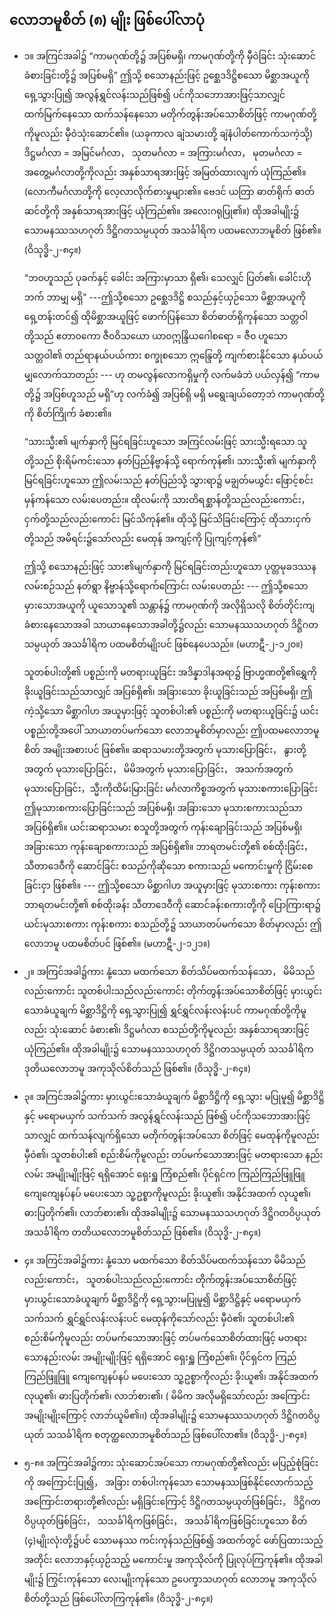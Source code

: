 ## လောဘမူစိတ် (၈) မျိုး ဖြစ်ပေါ်လာပုံ

  - ၁။ အကြင်အခါ၌ “ကာမဂုဏ်တို့၌ အပြစ်မရှိ၊ ကာမဂုဏ်တို့ကို မှီဝဲခြင်း သုံးဆောင်ခံစားခြင်းတို့၌ အပြစ်မရှိ” ဤသို့ စသောနည်းဖြင့် ဥစ္ဆေဒဒိဋ္ဌိစသော မိစ္ဆာအယူကို ရှေ့သွားပြု၍ အလွန်ရွှင်လန်းသည်ဖြစ်၍ ပင်ကိုသဘောအားဖြင့်သာလျှင် ထက်မြက်နေသော ထက်သန်နေသော မတိုက်တွန်းအပ်သောစိတ်ဖြင့် ကာမဂုဏ်တို့ကိုမူလည်း မှီဝဲသုံးဆောင်၏။ 
  (ယခုကာလ ချဲသမားတို့ ချဲနံပါတ်ကောက်သကဲ့သို့) ဒိဋ္ဌမင်္ဂလာ = အမြင်မင်္ဂလာ， သုတမင်္ဂလာ = အကြားမင်္ဂလာ， မုတမင်္ဂလာ = အတွေ့မင်္ဂလာတို့ကိုလည်း အနှစ်သာရအားဖြင့် အမြတ်ထားလျက် ယုံကြည်၏။ 
  (လောကီမင်္ဂလာတို့ကို လေ့လာလိုက်စားမှုများ၏။ ဗေဒင် ယတြာ ဓာတ်ရိုက် ဓာတ်ဆင်တို့ကို အနှစ်သာရအားဖြင့် ယုံကြည်၏။ အလေးဂရုပြု၏။) 
  ထိုအခါမျိုး၌ သောမနဿသဟဂုတ် ဒိဋ္ဌိဂတသမ္ပယုတ် အသင်္ခါရိက ပထမလောဘမူစိတ် ဖြစ်၏။ (ဝိသုဒ္ဓိ-၂-၈၄။)

    “ဘ၀ဟူသည် ပုခက်နှင့် ခေါင်း အကြားမှာသာ ရှိ၏၊ သေလျှင် ပြတ်၏၊ ခေါင်းဟိုဘက် ဘာမျှ မရှိ” ---ဤသို့စသော ဥစ္ဆေဒဒိဋ္ဌိ စသည်နှင့်ယှဉ်သော မိစ္ဆာအယူကို ရှေ့တန်းတင်၍ ထိုမိစ္ဆာအယူဖြင့် ဖောက်ပြန်သော စိတ်ဓာတ်ရှိကုန်သော သတ္တဝါတို့သည် ဧတာ၀ကော ဇီ၀ဝိသယော ယာ၀ဣန္ဒြိယဂေါစရော = ဇီ၀ ဟူသော သတ္တဝါ၏ တည်ရာနယ်ပယ်ကား စက္ခုစသော ဣန္ဒြေတို့ ကျက်စားနိုင်သော နယ်ပယ်မျှလောက်သာတည်း --- ဟု တမလွန်လောကရှိမှုကို လက်မခံဘဲ ပယ်လှန်၍ “ကာမတို့၌ အပြစ်ဟူသည် မရှိ”ဟု လက်ခံ၍ အပြစ်ရှိ မရှိ မရွေးချယ်တော့ဘဲ ကာမဂုဏ်တို့ကို စိတ်ကြိုက် ခံစား၏။

    “သားသ္မီး၏ မျက်နှာကို မြင်ရခြင်းဟူသော အကြင်လမ်းဖြင့် သားသ္မီးရသော သူတို့သည် စိုးရိမ်ကင်းသော နတ်ပြည်နိဗ္ဗာန်သို့ ရောက်ကုန်၏၊ သားသ္မီး၏ မျက်နှာကို မြင်ရခြင်းဟူသော ဤလမ်းသည် နတ်ပြည်သို့ သွားရာ၌ မချွတ်မယွင်း ဖြောင့်စင်းမှန်ကန်သော လမ်းပေတည်း။ 
    ထိုလမ်းကို သားတိရစ္ဆာန်တို့သည်လည်းကောင်း， ငှက်တို့သည်လည်းကောင်း မြင်သိကုန်၏။ 
    ထိုသို့ မြင်သိခြင်းကြောင့် ထိုသားငှက်တို့သည် အမိရင်း၌သော်လည်း မေထုန် အကျင့်ကို ပြုကျင့်ကုန်၏”

    ဤသို့ စသောနည်းဖြင့် သား၏မျက်နှာကို မြင်ရခြင်းတည်းဟူသော ပုတ္တမုခဒဿနလမ်းစဉ်သည် နတ်ရွာ နိဗ္ဗာန်သို့ရောက်ကြောင်း လမ်းပေတည်း --- ဤသို့စသော မှားသောအယူကို ယူသောသူ၏ သန္တာန်၌ ကာမဂုဏ်ကို အလိုရှိသလို စိတ်တိုင်းကျ ခံစားနေသောအခါ သာယာနေသောအခါတို့၌လည်း သောမနဿသဟဂုတ် ဒိဋ္ဌိဂတသမ္ပယုတ် အသင်္ခါရိက ပထမစိတ်မျိုးပင် ဖြစ်နေပေသည်။ (မဟာဋီ-၂-၁၂၀။)

    သူတစ်ပါးတို့၏ ပစ္စည်းကို မတရားယူခြင်း အဒိန္နာဒါနအရာ၌ ဗြာဟ္မဏတို့၏ရွှေကို ခိုးယူခြင်းသည်သာလျှင် အပြစ်ရှိ၏၊ အခြားသော ခိုးယူခြင်းသည် အပြစ်မရှိ၊ ဤကဲ့သို့သော မိစ္ဆာဂါဟ အယူမှားဖြင့် သူတစ်ပါး၏ ပစ္စည်းကို မတရားယူခြင်း၌ ယင်းပစ္စည်းတို့အပေါ် သာယာတပ်မက်သော လောဘမူစိတ်မှာလည်း ဤပထမလောဘမူစိတ် အမျိုးအစားပင် ဖြစ်၏။ 
    ဆရာသမားတို့အတွက် မုသားပြောခြင်း， နွားတို့အတွက် မုသားပြောခြင်း， မိမိအတွက် မုသားပြောခြင်း， အသက်အတွက် မုသားပြောခြင်း，သ္မီးကိုထိမ်းမြားခြင်း မင်္ဂလာကိစ္စအတွက် မုသားစကားပြောခြင်း ဤမုသားစကားပြောခြင်းသည် အပြစ်မရှိ၊ အခြားသော မုသားစကားသည်သာ အပြစ်ရှိ၏။ 
    ယင်းဆရာသမား စသူတို့အတွက် ကုန်းချောခြင်းသည် အပြစ်မရှိ၊ အခြားသော ကုန်းချောစကားသည် အပြစ်ရှိ၏။ 
    ဘာရတမင်းတို့၏ စစ်ထိုးခြင်း， သီတာဒေဝီကို ဆောင်ခြင်း စသည်ကိုဆိုသော စကားသည် မကောင်းမှုကို ငြိမ်းစေခြင်းငှာ ဖြစ်၏။ 
    --- ဤသို့စသော မိစ္ဆာဂါဟ အယူမှားဖြင့် မုသားစကား ကုန်းစကား ဘာရတမင်းတို့၏ စစ်ထိုးခန်း သီတာဒေဝီကို ဆောင်ခန်းစကားတို့ကို ပြောကြားရာ၌ ယင်းမုသားစကား ကုန်းစကား စသည်တို့၌ သာယာတပ်မက်သော စိတ်မှာလည်း ဤလောဘမူ ပထမစိတ်ပင် ဖြစ်၏။ (မဟာဋီ-၂-၁၂၁။)

  - ၂။ အကြင်အခါ၌ကား နုံ့သော မထက်သော စိတ်သိပ်မထက်သန်သော， မိမိသည်လည်းကောင်း သူတစ်ပါးသည်လည်းကောင်း တိုက်တွန်းအပ်သောစိတ်ဖြင့် မှားယွင်းသောခံယူချက် မိစ္ဆာဒိဋ္ဌိကို ရှေ့သွားပြု၍ ရွှင်ရွှင်လန်းလန်းပင် ကာမဂုဏ်တို့ကိုမူလည်း သုံးဆောင် ခံစား၏၊ ဒိဋ္ဌမင်္ဂလာ စသည်တို့ကိုမူလည်း အနှစ်သာရအားဖြင့် ယုံကြည်၏။ 
  ထိုအခါမျိုး၌ သောမနဿသဟဂုတ် ဒိဋ္ဌိဂတသမ္ပယုတ် သသင်္ခါရိက ဒုတိယလောဘမူ အကုသိုလ်စိတ်သည် ဖြစ်၏။ (ဝိသုဒ္ဓိ-၂-၈၄။)

  - ၃။ အကြင်အခါ၌ကား မှားယွင်းသောခံယူချက် မိစ္ဆာဒိဋ္ဌိကို ရှေ့သွား မပြုမူ၍ မိစ္ဆာဒိဋ္ဌိနှင့် မရောမယှက် သက်သက် အလွန်ရွှင်လန်းသည် ဖြစ်၍ ပင်ကိုသဘောအားဖြင့်သာလျှင် ထက်သန်လျက်ရှိသော မတိုက်တွန်းအပ်သော စိတ်ဖြင့် မေထုန်ကိုမူလည်း မှီဝဲ၏၊ သူတစ်ပါး၏ စည်းစိမ်ကိုမူလည်း တပ်မက်သောအားဖြင့် မတရားသော နည်းလမ်း အမျိုးမျိုးဖြင့် ရရှိအောင် ရှေးရှူ ကြံစည်၏၊ ပိုင်ရှင်က ကြည်ကြည်ဖြူဖြူ ကျေကျေနပ်နပ် မပေးသော သူ့ဥစ္စာကိုမူလည်း ခိုးယူ၏၊ အနိုင်အထက် လုယူ၏၊ ဓားပြတိုက်၏၊ လာဘ်စား၏၊ ထိုအခါမျိုး၌ သောမနဿသဟဂုတ် ဒိဋ္ဌိဂတဝိပ္ပယုတ် အသင်္ခါရိက တတိယလောဘမူစိတ်သည် ဖြစ်၏။ (ဝိသုဒ္ဓိ-၂-၈၄။)

- ၄။ အကြင်အခါ၌ကား နုံ့သော မထက်သော စိတ်သိပ်မထက်သန်သော မိမိသည်လည်းကောင်း， သူတစ်ပါးသည်လည်းကောင်း တိုက်တွန်းအပ်သောစိတ်ဖြင့် မှားယွင်းသောခံယူချက် မိစ္ဆာဒိဋ္ဌိကို ရှေ့သွားမပြုမူ၍ မိစ္ဆာဒိဋ္ဌိနှင့် မရောမယှက် သက်သက် ရွှင်ရွှင်လန်းလန်းပင် မေထုန်ကိုသော်လည်း မှီဝဲ၏၊ သူတစ်ပါး၏ စည်းစိမ်ကိုမူလည်း တပ်မက်သောအားဖြင့် တပ်မက်သောစိတ်ထားဖြင့် မတရားသောနည်းလမ်း အမျိုးမျိုးဖြင့် ရရှိအောင် ရှေးရှူ ကြံစည်၏၊ ပိုင်ရှင်က ကြည်ကြည်ဖြူဖြူ ကျေကျေနပ်နပ် မပေးသော သူ့ဥစ္စာကိုလည်း ခိုးယူ၏၊ အနိုင်အထက် လုယူ၏၊ ဓားပြတိုက်၏၊ လာဘ်စား၏၊ ( မိမိက အလိုမရှိသော်လည်း အကြောင်းအမျိုးမျိုးကြောင့် လာဘ်ယူမိ၏၊၊) ထိုအခါမျိုး၌ သောမနဿသဟဂုတ် ဒိဋ္ဌိဂတဝိပ္ပယုတ် သသင်္ခါရိက စတုတ္ထလောဘမူစိတ်သည် ဖြစ်ပေါ်လာ၏။
<r>(ဝိသုဒ္ဓိ-၂-၈၄။)</r>

- ၅-၈။ အကြင်အခါ၌ကား သုံးဆောင်အပ်သော ကာမဂုဏ်တို့၏လည်း မပြည့်စုံခြင်းကို အကြောင်းပြု၍， အခြား တစ်ပါးကုန်သော သောမနဿဖြစ်နိုင်လောက်သည့် အကြောင်းတရားတို့၏လည်း မရှိခြင်းကြောင့် ဒိဋ္ဌိဂတသမ္ပယုတ်ဖြစ်ခြင်း， ဒိဋ္ဌိဂတဝိပ္ပယုတ်ဖြစ်ခြင်း， သသင်္ခါရိကဖြစ်ခြင်း， အသင်္ခါရိကဖြစ်ခြင်းဟူသော စိတ် (၄)မျိုးလုံးတို့၌ပင် သောမနဿ ကင်းကုန်သည်ဖြစ်၍ အထက်တွင် ဖော်ပြထားသည့်အတိုင်း လောဘနှင့်ယှဉ်သည့် မကောင်းမှု အကုသိုလ်ကို ပြုလုပ်ကြကုန်၏။ 
ထိုအခါမျိုး၌ ကြွင်းကုန်သော လေးမျိုးကုန်သော ဥပေက္ခာသဟဂုတ် လောဘမူ အကုသိုလ်စိတ်တို့သည် ဖြစ်ပေါ်လာကြကုန်၏။ (ဝိသုဒ္ဓိ-၂-၈၄။)